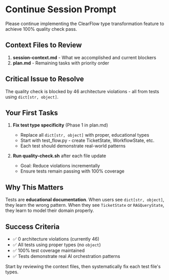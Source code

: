 # Continue Session Prompt

Please continue implementing the ClearFlow type transformation feature to achieve 100% quality check pass.

## Context Files to Review
1. **session-context.md** - What we accomplished and current blockers
2. **plan.md** - Remaining tasks with priority order

## Critical Issue to Resolve
The quality check is blocked by 46 architecture violations - all from tests using `dict[str, object]`.

## Your First Tasks
1. **Fix test type specificity** (Phase 1 in plan.md)
   - Replace all `dict[str, object]` with proper, educational types
   - Start with test_flow.py - create TicketState, WorkflowState, etc.
   - Each test should demonstrate real-world patterns

2. **Run quality-check.sh** after each file update
   - Goal: Reduce violations incrementally
   - Ensure tests remain passing with 100% coverage

## Why This Matters
Tests are **educational documentation**. When users see `dict[str, object]`, they learn the wrong pattern. When they see `TicketState` or `RAGQueryState`, they learn to model their domain properly.

## Success Criteria
- ✅ 0 architecture violations (currently 46)
- ✅ All tests using proper types (no `object`)
- ✅ 100% test coverage maintained
- ✅ Tests demonstrate real AI orchestration patterns

Start by reviewing the context files, then systematically fix each test file's types.